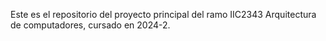 Este es el repositorio del proyecto principal del ramo IIC2343 Arquitectura de computadores, cursado en 2024-2. 
